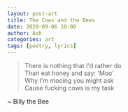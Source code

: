 ```yaml
---
layout: post-art
title: The Cows and the Bees
date: 2020-09-06 10:00
author: Ash
categories: art
tags: [poetry, lyrics]
---
```

> There is nothing that I'd rather do  
Than eat honey and say: 'Moo'  
Why I'm mooing you might ask  
Cause fucking cows is my task  

~ Billy the Bee

